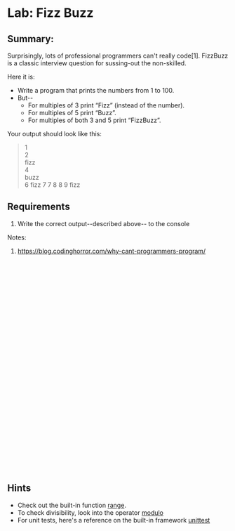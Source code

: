 # Lab: Fizz Buzz 

## Summary: 

Surprisingly, lots of professional programmers can't really 
code[1]. FizzBuzz is a classic interview question for sussing-out 
the non-skilled. 
                  
Here it is:
* Write a program that prints the numbers from 1 to 100. 
* But--
  - For multiples of 3 print “Fizz” (instead of the number). 
  - For multiples of 5 print “Buzz”. 
  - For multiples of both 3 and 5 print “FizzBuzz”.

Your output should look like this:
> 1  
> 2  
> fizz  
> 4  
> buzz  
> 6 fizz
> 7 7
> 8 8
> 9 fizz


## Requirements
1. Write the correct output--described above-- to the console

Notes:
1. https://blog.codinghorror.com/why-cant-programmers-program/












<br><br><br><br><br><br><br><br><br><br><br><br><br><br>
<br><br><br><br><br><br><br><br><br><br><br><br><br><br>


## Hints
* Check out the built-in function [range](https://docs.python.org/3/library/functions.html#func-range).
* To check divisibility, look into the operator [modulo](https://realpython.com/python-modulo-operator/)
* For unit tests, here's a reference on the built-in framework [unittest](https://docs.python.org/3/library/unittest.html)


